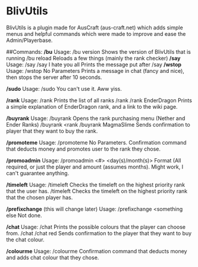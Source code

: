 BlivUtils
==================

BlivUtils is a plugin made for AusCraft (aus-craft.net) which adds simple menus and helpful commands
which were made to improve and ease the Admin/Playerbase.

##Commands:
**/bu**
	Usage:
		/bu version
			Shows the version of BlivUtils that is running
		/bu reload
			Reloads a few things (mainly the rank checker)
**/say**
	Usage:
		/say <message>
		/say I hate you all
			Prints the message put after /say
**/wstop**
	Usage:
		/wstop
			No Parameters
			Prints a message in chat (fancy and nice), then stops the server after 10 seconds.

**/sudo**
	Usage:
		/sudo
			You can't use it.
			Aww yiss.

**/rank**
	Usage:
		/rank
			Prints the list of all ranks
		/rank <rank>
		/rank EnderDragon
			Prints a simple explanation of EnderDragon rank, and a link to the wiki page.

**/buyrank**
	Usage:
		/buyrank
			Opens the rank purchasing menu (Nether and Ender Ranks)
		/buyrank <rank
		/buyrank MagmaSlime
			Sends confirmation to player that they want to buy the rank.

**/promoteme**
	Usage:
		/promoteme
			No Parameters.
			Confirmation command that deducts money and promotes user to the rank they chose.
			
**/promoadmin**
	Usage:
		/promoadmin <player> <#> <day(s)/month(s)>
			Format (All required, or just the player and amount (assumes months). Might work, I can't guarantee anything.

**/timeleft**
	Usage:
		/timeleft
			Checks the timeleft on the highest priority rank that the user has.
		/timeleft <name>
			Checks the timeleft on the highest priority rank that the chosen player has.

**/prefixchange** (this will change later)
	Usage:
		/prefixchange <something else
			Not done.

**/chat**
	Usage:
		/chat
			Prints the possible colours that the player can choose from.
		/chat <colour>
		/chat red
			Sends confirmation to the player that they want to buy the chat colour.

**/colourme**
	Usage:
		/colourme
			Confirmation command that deducts money and adds chat colour that they chose.
